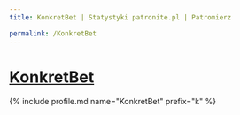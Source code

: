 ```yaml
---
title: KonkretBet | Statystyki patronite.pl | Patromierz

permalink: /KonkretBet
---
```


# [KonkretBet](https://patronite.pl/KonkretBet)

{% include profile.md name="KonkretBet" prefix="k" %}
